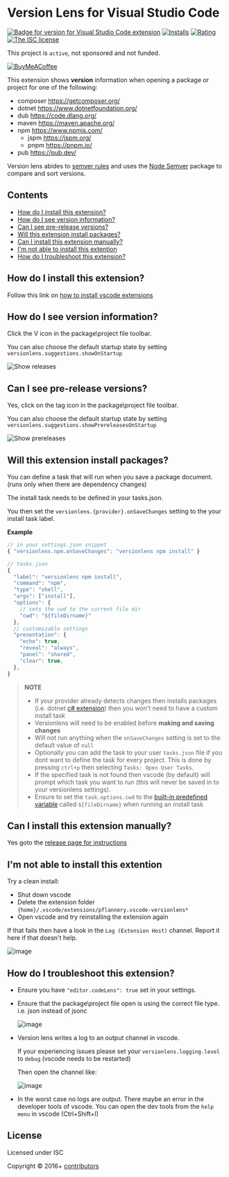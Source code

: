 # Version Lens for Visual Studio Code

[![Badge for version for Visual Studio Code extension](https://vsmarketplacebadges.dev/version/pflannery.vscode-versionlens.png?color=blue&style=?style=for-the-badge&logo=visual-studio-code)](https://marketplace.visualstudio.com/items?itemName=pflannery.vscode-versionlens&wt.mc_id=vscode-versionlens-gitlab)
[![Installs](https://vsmarketplacebadges.dev/installs-short/pflannery.vscode-versionlens.png?color=blue&style=flat-square)](https://marketplace.visualstudio.com/items?itemName=pflannery.vscode-versionlens)
[![Rating](https://vsmarketplacebadges.dev/rating/pflannery.vscode-versionlens.png?color=blue&style=flat-square)](https://marketplace.visualstudio.com/items?itemName=pflannery.vscode-versionlens)
[![The ISC license](https://img.shields.io/badge/license-ISC-orange.png?color=blue&style=flat-square)](http://opensource.org/licenses/ISC)

This project is `active`, not sponsored and not funded.

[![BuyMeACoffee](https://www.buymeacoffee.com/assets/img/custom_images/purple_img.png)](https://www.buymeacoffee.com/peterf)

This extension shows __version__ information when opening a package or project for one of the following:

- composer https://getcomposer.org/
- dotnet https://www.dotnetfoundation.org/
- dub https://code.dlang.org/
- maven https://maven.apache.org/
- npm https://www.npmjs.com/
  - jspm https://jspm.org/
  - pnpm https://pnpm.io/
- pub https://pub.dev/

Version lens abides to [semver rules](https://semver.org/) and uses the [Node Semver](https://github.com/npm/node-semver) package to compare and sort versions.

## Contents

- [How do I install this extension?](#how-do-i-install-this-extension)
- [How do I see version information?](#how-do-i-see-version-information)
- [Can I see pre-release versions?](#can-i-see-pre-release-versions)
- [Will this extension install packages?](#will-this-extension-install-packages)
- [Can I install this extension manually?](#can-i-install-this-extension-manually)
- [I'm not able to install this extention](#im-not-able-to-install-this-extention)
- [How do I troubleshoot this extension?](#how-do-i-troubleshoot-this-extension)

## How do I install this extension?

Follow this link on [how to install vscode extensions](https://code.visualstudio.com/docs/editor/extension-gallery)

## How do I see version information?

Click the V icon in the package\project file toolbar.

You can also choose the default startup state by setting `versionlens.suggestions.showOnStartup`

![Show releases](https://gitlab.com/versionlens/vscode-versionlens/-/raw/master/images/faq/show-releases.gif)

## Can I see pre-release versions?

Yes, click on the tag icon in the package\project file toolbar.

You can also choose the default startup state by setting `versionlens.suggestions.showPrereleasesOnStartup`

![Show prereleases](https://gitlab.com/versionlens/vscode-versionlens/-/raw/master/images/faq/show-prereleases.gif)

## Will this extension install packages?

You can define a task that will run when you save a package document. (runs only when there are dependency changes)

The install task needs to be defined in your tasks.json.

You then set the `versionlens.{provider}.onSaveChanges` setting to the your install task label.

**Example**

```js
// in your settings.json snippet
{ "versionlens.npm.onSaveChanges": "versionlens npm install" }
```

```js
// tasks.json
{
  "label": "versionlens npm install",
  "command": "npm",
  "type": "shell",
  "args": ["install"],
  "options": {
    // sets the cwd to the current file dir
    "cwd": "${fileDirname}"
  },
  // customizable settings
  "presentation": {
    "echo": true,
    "reveal": "always",
    "panel": "shared",
    "clear": true,
  },
}
```

> **NOTE**
>
> - If your provider already detects changes then installs packages (i.e. dotnet [c# extension](https://marketplace.visualstudio.com/items?itemName=ms-dotnettools.csharp)) then you won't need to have a custom install task
> - Versionlens will need to be enabled before **making and saving changes**
> - Will not run anything when the `onSaveChanges` setting is set to the default value of `null`
> - Optionally you can add the task to your user `tasks.json` file if you dont want to define the task for every project. This is done by pressing `ctrl+p` then selecting `Tasks: Open User Tasks`. 
> - If the specified task is not found then vscode (by default) will prompt which task you want to run (this will never be saved in to your versionlens settings).
> - Ensure to set the `task.options.cwd` to the [built-in predefined variable](https://code.visualstudio.com/docs/editor/variables-reference) called `${fileDirname}` when running an install task

## Can I install this extension manually?

Yes goto the [release page for instructions](https://gitlab.com/versionlens/vscode-versionlens/-/releases)

## I'm not able to install this extention

Try a clean install:

- Shut down vscode
- Delete the extension folder `{home}/.vscode/extensions/pflannery.vscode-versionlens*`
- Open vscode and try reinstalling the extension again

If that fails then have a look in the `Log (Extension Host)` channel. Report it here if that doesn't help.

![image](https://gitlab.com/versionlens/vscode-versionlens/-/raw/master/images/faq/ext-host-log.png)

## How do I troubleshoot this extension?

- Ensure you have `"editor.codeLens": true` set in your settings.

- Ensure that the package\project file open is using the correct file type. i.e. json instead of jsonc

  ![image](https://gitlab.com/versionlens/vscode-versionlens/-/raw/master/images/faq/json-file-type.png)

- Version lens writes a log to an output channel in vscode.

  If your experiencing issues please set your `versionlens.logging.level` to `debug` (vscode needs to be restarted) 
    
  Then open the channel like:
    
  ![image](https://gitlab.com/versionlens/vscode-versionlens/-/raw/master/images/faq/ext-log.png)

- In the worst case no logs are output. There maybe an error in the developer tools of vscode. You can open the dev tools from the `help menu` in vscode (Ctrl+Shift+I)

## License

Licensed under ISC

Copyright &copy; 2016+ [contributors](https://gitlab.com/versionlens/vscode-versionlens/-/graphs/master)

